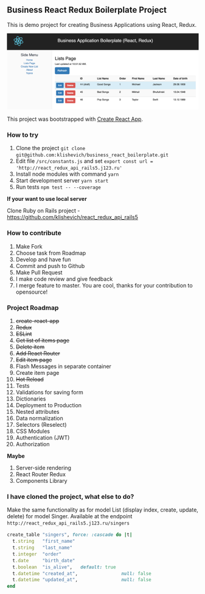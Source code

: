 ## Business React Redux Boilerplate Project

This is demo project for creating Business Applications using React, Redux.

![Business React Redux Boilerplate Project](doc/images/business_react_boilerplate.png)

This project was bootstrapped with [Create React App](https://github.com/facebookincubator/create-react-app).

### How to try

1. Clone the project `git clone git@github.com:klishevich/business_react_boilerplate.git`
2. Edit file `/src/constants.js` and set `export const url = 'http://react_redux_api_rails5.j123.ru'`
3. Install node modules with command `yarn`
4. Start development server `yarn start`
5. Run tests `npm test -- --coverage`

**If your want to use local server**

Clone Ruby on Rails project - https://github.com/klishevich/react_redux_api_rails5

### How to contribute

1. Make Fork
1. Choose task from Roadmap
2. Develop and have fun
3. Commit and push to Github
4. Make Pull Request
5. I make code review and give feedback
6. I merge feature to master. You are cool, thanks for your contribution to opensource!

### Project Roadmap

1. ~~create-react-app~~
1. ~~Redux~~
1. ~~ESLint~~
1. ~~Get list of items page~~
1. ~~Delete item~~
1. ~~Add React Router~~
2. ~~Edit item page~~
3. Flash Messages in separate container
3. Create item page
3. ~~Hot Reload~~
3. Tests
4. Validations for saving form
5. Dictionaries
5. Deployment to Production
6. Nested attributes
7. Data normalization
7. Selectors (Reselect)
8. CSS Modules
9. Authentication (JWT)
9. Authorization

**Maybe**

1. Server-side rendering 
1. React Router Redux
1. Components Library

### I have cloned the project, what else to do?

Make the same functionality as for model List (display index, create, update, delete) for model Singer.
Available at the endpoint `http://react_redux_api_rails5.j123.ru/singers`

```ruby
create_table "singers", force: :cascade do |t|
  t.string   "first_name"
  t.string   "last_name"
  t.integer  "order"
  t.date     "birth_date"
  t.boolean  "is_alive",   default: true
  t.datetime "created_at",                null: false
  t.datetime "updated_at",                null: false
end
```
